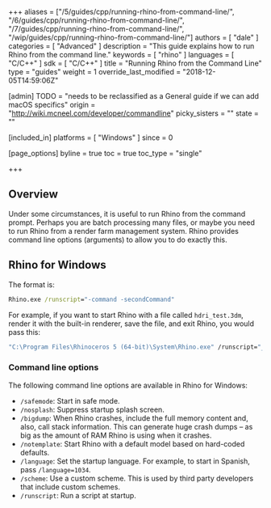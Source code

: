 +++
aliases = ["/5/guides/cpp/running-rhino-from-command-line/", "/6/guides/cpp/running-rhino-from-command-line/", "/7/guides/cpp/running-rhino-from-command-line/", "/wip/guides/cpp/running-rhino-from-command-line/"]
authors = [ "dale" ]
categories = [ "Advanced" ]
description = "This guide explains how to run Rhino from the command line."
keywords = [ "rhino" ]
languages = [ "C/C++" ]
sdk = [ "C/C++" ]
title = "Running Rhino from the Command Line"
type = "guides"
weight = 1
override_last_modified = "2018-12-05T14:59:06Z"

[admin]
TODO = "needs to be reclassified as a General guide if we can add macOS specifics"
origin = "http://wiki.mcneel.com/developer/commandline"
picky_sisters = ""
state = ""

[included_in]
platforms = [ "Windows" ]
since = 0

[page_options]
byline = true
toc = true
toc_type = "single"

+++

 
## Overview

Under some circumstances, it is useful to run Rhino from the command prompt.  Perhaps you are batch processing many files, or maybe you need to run Rhino from a render farm management system.  Rhino provides command line options (arguments) to allow you to do exactly this.

## Rhino for Windows

The format is:

```cmd
Rhino.exe /runscript="-command -secondCommand"
```

For example, if you want to start Rhino with a file called `hdri_test.3dm`, render it with the built-in renderer, save the file, and exit Rhino, you would pass this:

```cmd
"C:\Program Files\Rhinoceros 5 (64-bit)\System\Rhino.exe" /runscript="_SetCurrentRenderPlugIn Rhinoceros _Render _-SaveRenderWindowAs test.jpg _-CloseRenderWindow _-Exit" test.3dm
```

### Command line options

The following command line options are available in Rhino for Windows:

- `/safemode`: Start in safe mode.
- `/nosplash`: Suppress startup splash screen.
- `/bigdump`: When Rhino crashes, include the full memory content and, also, call stack information. This can generate huge crash dumps – as big as the amount of RAM Rhino is using when it crashes.
- `/notemplate`: Start Rhino with a default model based on hard-coded defaults.
- `/language`: Set the startup language. For example, to start in Spanish, pass `/language=1034`.
- `/scheme`: Use a custom scheme. This is used by third party developers that include custom schemes.
- `/runscript`: Run a script at startup.

